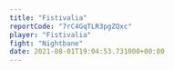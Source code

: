 ```yaml
---
title: "Fistivalia"
reportCode: "7rC4GqTLR3pgZQxc"
player: "Fistivalia"
fight: "Nightbane"
date: 2021-08-01T19:04:53.731000+00:00
---
```

